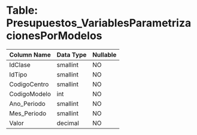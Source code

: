 # Table: Presupuestos_VariablesParametrizacionesPorModelos

| Column Name | Data Type | Nullable |
|-------------|-----------|----------|
| IdClase | smallint | NO |
| IdTipo | smallint | NO |
| CodigoCentro | smallint | NO |
| CodigoModelo | int | NO |
| Ano_Periodo | smallint | NO |
| Mes_Periodo | smallint | NO |
| Valor | decimal | NO |

